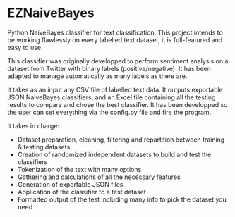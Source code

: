 # EZNaiveBayes

Python NaiveBayes classifier for text classification.
This project intends to be working flawlessly on every labelled text dataset, it is full-featured and easy to use.

This classifier was originally developped to perform sentiment analysis on a dataset from Twitter with binary labels (positive/negative). 
It has been adapted to manage automatically as many labels as there are.

It takes as an input any CSV file of labelled text data.
It outputs exportable JSON NaiveBayes classifiers, and an Excel file containing all the testing results to compare and chose the  best classifier.
It has been developped so the user can set everything via the config.py file and fire the program.

It takes in charge:
- Dataset preparation, cleaning, filtering and repartition between training & testing datasets.
- Creation of randomized independent datasets to build and test the classifiers
- Tokenization of the text with many options
- Gathering and calculations of all the necessary features
- Generation of exportable JSON files
- Application of the classifier to a test dataset
- Formatted output of the test including many info to pick the dataset you need
